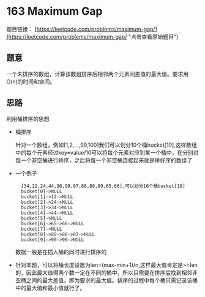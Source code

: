 # 163 Maximum Gap


题目链接： [https://leetcode.com/problems/maximum-gap/](https://leetcode.com/problems/maximum-gap/ "点击查看原始题目")

## 题意
一个未排序的数组，计算该数组排序后相邻两个元素间差值的最大值。要求用O(n)的时间和空间。

## 思路
利用桶排序的思想

+ 桶排序

	针对一个数组，例如[1,2,...,99,100]我们可以划分10个桶bucket[10],这样数组中的每个元素经过key=value/10可以将每个元素对应到某一个桶中，在分别对每一个非空桶进行排序，之后将每一个非空桶连接起来就是排好序的数组了
+ 一个例子

		[34,12,24,44,90,99,87,86,80,89,65,66],可以划分10个桶bucket[10]
		bucket[0]->NULL
		bucket[1]->12->NULL
		bucket[2]->24->NULL
		bucket[3]->34->NULL
		bucket[4]->44->NULL
		bucket[5]->NULL
		bucket[6]->65->66->NULL
		bucket[7]->NULL
		bucket[8]->80->86->87->NULL
		bucket[9]->90->99->NULL

	数据一般是在插入桶的同时进行排序的

+ 针对本题，可以将桶长度设置为len=(max-min+1)/n,这样最大值肯定是>=len的，因此最大值得两个数一定在不同的桶中，所以只需要在排序后找到相邻非空桶之间的最大差值，即为要求的最大值。排序的过程中每个桶只需记录该桶中的最大值和最小值就行了。


